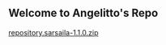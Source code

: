 ## Welcome to Angelitto's Repo

<a href="repository.sarsaila-1.1.0.zip">repository.sarsaila-1.1.0.zip</a>
